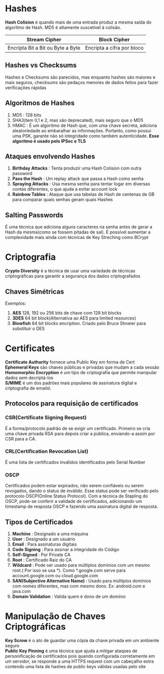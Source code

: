 # Hashes

**Hash Colision** é quando mais de uma entrada produz a mesma saída do algoritmo de Hash. MD5 é altamente suscetível à colisão.

| Stream Cipher | Block Cipher |
| ---------- | --------- |
| Encripta Bit a Bit ou Byte a Byte | Encripta a cifra por bloco |

## Hashes vs Checksums

Hashes e Checksums são parecidos, mas enquanto hashes são maiores e mais seguros, checksums são pedaços menores de dados feitos para fazer verificações rápidas

## Algoritmos de Hashes

1. MD5 : 128 bits
2. SHA3(tem 0,1 e 2, mas são deprecated), mais seguro que o MD5
3. HMAC : É um algoritmo de Hash que, com uma chave secreta, adiciona aleatoriedade ao embaralhar as informações. Portanto, como possui uma PSK, garante não só integridade como também autenticidade. **Esse algoritmo é usado pelo IPSec e TLS**

## Ataques envolvendo Hashes

1. **Birthday Attacks** : Tenta produzir uma Hash Colision com outra password
2. **Pass the Hash** : Um replay attack que passa a Hash como senha
3. **Spraying Attacks** : Usa mesma senha para tentar logar em diversas contas diferentes, o que ajuda a evitar account lock
4. **Rainbow Tables** : Ataque que usa tabelas de Hash de centenas de GB para comparar quais senhas geram quais Hashes

## Salting Passwords

É uma técnica que adiciona alguns caracteres na senha antes de gerar a Hash da mesma(como se fossem pitadas de sal). É possível aumentar a complexidade mais ainda com técnicas de Key Streching como BCrypt

# Criptografia

**Crypto Diversity** é a técnica de usar uma variedade de técnicas criptográficas para garantir a segurança dos dados criptografados

## Chaves Simétricas

Exemplos:
1. **AES** 128, 192 ou 256 bits de chave com 128 bit blocks
2. **3DES** 64 bit block(Alternativa ao AES para limited resources)
3. **Blowfish** 64 bit blocks encription. Criado pelo Bruce Shneier para substituir o DES

# Certificates

**Certificate Authority** fornece uma Public Key em forma de Cert\
**Ephemeral Keys** são chaves públicas e privadas que mudam a cada sessão\
**Homomorphic Encryption** é um tipo de criptografia que permite manipular dados sem decriptá-los\
**S/MIME** é um dos padrões mais populares de assinatura digital e criptografia de emails\

## Protocolos para requisição de certificados

### CSR(Certificate Signing Request)

É a forma/protocolo padrão de se exigir um certificado. Primeiro se cria uma chave privada RSA para depois criar a pública, enviando-a assim por CSR para a CA.

### CRL(Certification Revocation List)

É uma lista de certificados inválidos identificados pelo Serial Number

### OSCP

Certificados podem estar expirados, não serem confiáveis ou serem revogados, dando o status de inválido. Esse status pode ser verificado pelo protocolo OSCP(Online Status Protocol). Com a técnica de Stapling do OSCP, pode-se conferir a validade de certificados, adicionando um timestamp de resposta OSCP e fazendo uma assinatura digital de resposta. 

## Tipos de Certificados

1. **Machine** : Designado a uma máquina
2. **User** : Designado a um usuário
3. **Email** : Para assinaturas digitais
4. **Code Signing** : Para assinar a integridade do Código
5. **Self-Signed** : Por Private CA
6. **Root** : Certificado Raiz do CA
7. **Wildcard** : Pode ser usado para múltiplos domínios com um mesmo root.( Por isso se usa *). Como *.google.com serve para account.google.com ou cloud.google.com
8. **SAN(Subjective Alternative Name)** : Usado para múltiplos domínios com nomes diferentes, mas com mesmo dono. Ex: android.com e java.com
9. **Domain Validation** : Valida quem é dono de um domínio

# Manipulação de Chaves Criptográficas

**Key Scrow** é o ato de guardar uma cópia da chave privada em um ambiente seguro\
**Public Key Pinning** é uma técnica que ajuda a mitigar ataques de personificação de certificados pois quando configurada corretamente em um servidor, se responde a uma HTTPS request com um cabeçalho extra contendo uma lista de hashes de public keys válidas usadas pelo site

